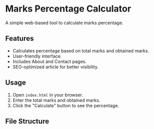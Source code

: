 # Marks Percentage Calculator

A simple web-based tool to calculate marks percentage.

## Features

- Calculates percentage based on total marks and obtained marks.
- User-friendly interface.
- Includes About and Contact pages.
- SEO-optimized article for better visibility.

## Usage

1.  Open `index.html` in your browser.
2.  Enter the total marks and obtained marks.
3.  Click the "Calculate" button to see the percentage.

## File Structure
